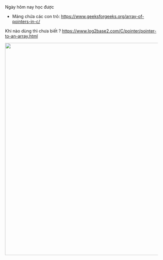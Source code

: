 Ngày hôm nay học được
- Mảng chứa các con trỏ: https://www.geeksforgeeks.org/array-of-pointers-in-c/

Khi nào dùng thì chưa biết ?
https://www.log2base2.com/C/pointer/pointer-to-an-array.html
<p align="center">
    <img src="./Images/1.png" width="700px" alt="">
</p>

